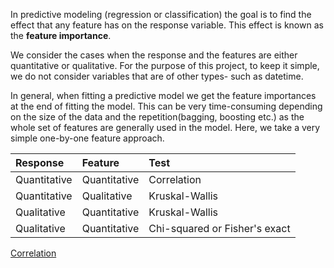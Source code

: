 In predictive modeling (regression or classification) the goal is to
find the effect that any feature has on the response variable. This
effect is known as the **feature importance**.

We consider the cases when the response and the features are either
quantitative or qualitative. For the purpose of this project, to keep it
simple, we do not consider variables that are of other types- such as
datetime.

In general, when fitting a predictive model we get the feature
importances at the end of fitting the model. This can be very
time-consuming depending on the size of the data and the
repetition(bagging, boosting etc.) as the whole set of features are
generally used in the model. Here, we take a very simple one-by-one
feature approach.

<table>
<thead>
<tr class="header">
<th align="left">Response</th>
<th align="left">Feature</th>
<th align="left">Test</th>
</tr>
</thead>
<tbody>
<tr class="odd">
<td align="left">Quantitative</td>
<td align="left">Quantitative</td>
<td align="left">Correlation</td>
</tr>
<tr class="even">
<td align="left">Quantitative</td>
<td align="left">Qualitative</td>
<td align="left">Kruskal-Wallis</td>
</tr>
<tr class="odd">
<td align="left">Qualitative</td>
<td align="left">Quantitative</td>
<td align="left">Kruskal-Wallis</td>
</tr>
<tr class="even">
<td align="left">Qualitative</td>
<td align="left">Quantitative</td>
<td align="left">Chi-squared or Fisher's exact</td>
</tr>
</tbody>
</table>

[Correlation](https://en.wikipedia.org/wiki/Pearson_product-moment_correlation_coefficient#Testing_using_Student.27s_t-distribution)
